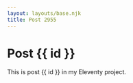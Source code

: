 ```yaml
---
layout: layouts/base.njk
title: Post 2955
---
```


# Post {{ id }}

This is post {{ id }} in my Eleventy project.

